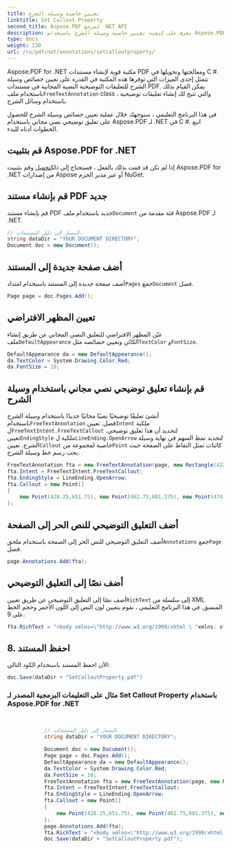 ```yaml
---
title: تعيين خاصية وسيلة الشرح
linktitle: Set Callout Property
second_title: Aspose.PDF لمرجع .NET API
description: تعرف على كيفية تعيين خاصية وسيلة الشرح باستخدام Aspose.PDF لـ .NET. تخصيص التعليقات التوضيحية بخطوط وسيلة الشرح ولون النص وأنماط النهاية.
type: docs
weight: 130
url: /ru/pdf/net/annotations/setcalloutproperty/
---
```

Aspose.PDF for .NET مكتبة قوية لإنشاء مستندات PDF ومعالجتها وتحويلها في C #. تتمثل إحدى الميزات التي توفرها هذه المكتبة في القدرة على تعيين خصائص وسيلة الشرح للتعليقات التوضيحية النصية المجانية في مستندات PDF. يمكن القيام بذلك باستخدام ملف`FreeTextAnnotation` class ، والتي تتيح لك إنشاء تعليقات توضيحية باستخدام وسائل الشرح.

في هذا البرنامج التعليمي ، سنوجهك خلال عملية تعيين خصائص وسيلة الشرح للحصول على تعليق توضيحي نصي مجاني باستخدام Aspose.PDF لـ .NET في C #. اتبع الخطوات أدناه للبدء.

## قم بتثبيت Aspose.PDF for .NET

 إذا لم تكن قد قمت بذلك بالفعل ، فستحتاج إلى ذلك[تحميل](https://releases.aspose.com/pdf/net/) وقم بتثبيت Aspose.PDF for .NET من إصدارات Aspose أو عبر مدير الحزم NuGet.

## قم بإنشاء مستند PDF جديد

 قم بإنشاء مستند PDF جديد باستخدام ملف`Document` فئة مقدمة من Aspose.PDF لـ .NET.

```csharp
// المسار إلى دليل المستندات.
string dataDir = "YOUR DOCUMENT DIRECTORY";
Document doc = new Document();
```

## أضف صفحة جديدة إلى المستند

 أضف صفحة جديدة إلى المستند باستخدام امتداد`Pages` جمع`Document` فصل.

```csharp
Page page = doc.Pages.Add();
```

## تعيين المظهر الافتراضي

عيّن المظهر الافتراضي للتعليق النصي المجاني عن طريق إنشاء ملف`DefaultAppearance` الكائن وتعيين خصائصه مثل`TextColor` و`FontSize`.

```csharp
DefaultAppearance da = new DefaultAppearance();
da.TextColor = System.Drawing.Color.Red;
da.FontSize = 10;
```

## قم بإنشاء تعليق توضيحي نصي مجاني باستخدام وسيلة الشرح

 أنشئ تعليقًا توضيحيًا نصيًا مجانيًا جديدًا باستخدام وسيلة الشرح باستخدام`FreeTextAnnotation` فصل. تعيين`Intent` ملكية ل`FreeTextIntent.FreeTextCallout` لتحديد أن هذا تعليق توضيحي. تعيين`EndingStyle` ملكية ل`LineEnding.OpenArrow` لتحديد نمط السهم في نهاية وسيلة الشرح. تعيين`Callout` خاصية لمجموعة من`Point` كائنات تمثل النقاط على الصفحة حيث يجب رسم خط وسيلة الشرح.

```csharp
FreeTextAnnotation fta = new FreeTextAnnotation(page, new Rectangle(422.25, 645.75, 583.5, 702.75), da);
fta.Intent = FreeTextIntent.FreeTextCallout;
fta.EndingStyle = LineEnding.OpenArrow;
fta.Callout = new Point[]
{
    new Point(428.25,651.75), new Point(462.75,681.375), new Point(474,681.375)
};
```

## أضف التعليق التوضيحي للنص الحر إلى الصفحة

 أضف التعليق التوضيحي للنص الحر إلى الصفحة باستخدام ملحق`Annotations` جمع`Page` فصل.

```csharp
page.Annotations.Add(fta);
```

## أضف نصًا إلى التعليق التوضيحي

 أضف نصًا إلى التعليق التوضيحي عن طريق تعيين`RichText` إلى سلسلة من XML المنسق. في هذا البرنامج التعليمي ، نقوم بتعيين لون النص إلى اللون الأحمر وحجم الخط على 9.

```csharp
fta.RichText = "<body xmlns=\"http://www.w3.org/1999/xhtml \ "xmlns: xfa = \" http: //www.xfa.org/schema/xfa-data/1.0/ \ "xfa: APIVersion = \" Acrobat: 11.0.23 \ " xfa: المواصفات = \ "2.0.2 \" style = \ "color: #FF
```

## 8. احفظ المستند

الآن احفظ المستند باستخدام الكود التالي:

```csharp
doc.Save(dataDir + "SetCalloutProperty.pdf")
```

### مثال على التعليمات البرمجية المصدر لـ Set Callout Property باستخدام Aspose.PDF for .NET

```csharp

            
            // المسار إلى دليل المستندات.
            string dataDir = "YOUR DOCUMENT DIRECTORY";

            Document doc = new Document();
            Page page = doc.Pages.Add();
            DefaultAppearance da = new DefaultAppearance();
            da.TextColor = System.Drawing.Color.Red;
            da.FontSize = 10;
            FreeTextAnnotation fta = new FreeTextAnnotation(page, new Rectangle(422.25, 645.75, 583.5, 702.75), da);
            fta.Intent = FreeTextIntent.FreeTextCallout;
            fta.EndingStyle = LineEnding.OpenArrow;
            fta.Callout = new Point[]
            {
                new Point(428.25,651.75), new Point(462.75,681.375), new Point(474,681.375)
            };
            page.Annotations.Add(fta);
            fta.RichText = "<body xmlns=\"http://www.w3.org/1999/xhtml \ "xmlns: xfa = \" http: //www.xfa.org/schema/xfa-data/1.0/ \ "xfa: APIVersion = \" Acrobat: 11.0.23 \ " xfa: spec = \ "2.0.2 \" style = \ "color: # FF0000؛ font-weight: normal؛ font-style: normal؛ font-stretch: normal \"> <p dir = \ "ltr \"> <span style = \ "font-size: 9.0pt؛ font-family: Helvetica \"> هذا نموذج </ span> </p> </body> "؛
            doc.Save(dataDir + "SetCalloutProperty.pdf");

            
        
```
